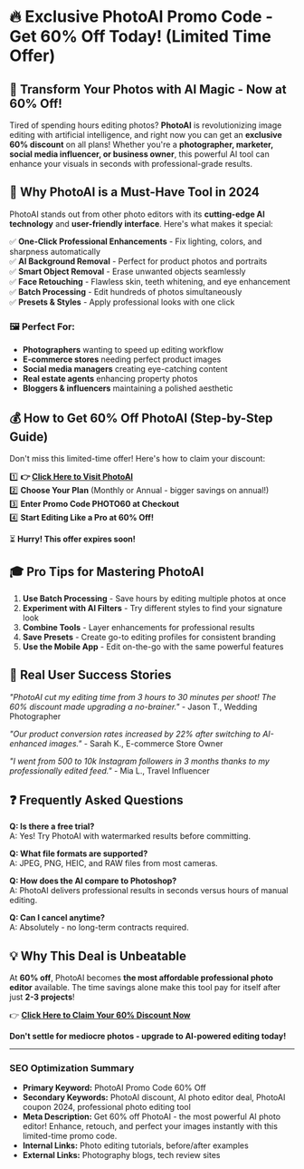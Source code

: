 # **🔥 Exclusive PhotoAI Promo Code - Get 60% Off Today! (Limited Time Offer)**

## **📸 Transform Your Photos with AI Magic - Now at 60% Off!**

Tired of spending hours editing photos? **PhotoAI** is revolutionizing image editing with artificial intelligence, and right now you can get an **exclusive 60% discount** on all plans! Whether you're a **photographer, marketer, social media influencer, or business owner**, this powerful AI tool can enhance your visuals in seconds with professional-grade results.

## **🌟 Why PhotoAI is a Must-Have Tool in 2024**

PhotoAI stands out from other photo editors with its **cutting-edge AI technology** and **user-friendly interface**. Here's what makes it special:

✅ **One-Click Professional Enhancements** - Fix lighting, colors, and sharpness automatically  
✅ **AI Background Removal** - Perfect for product photos and portraits  
✅ **Smart Object Removal** - Erase unwanted objects seamlessly  
✅ **Face Retouching** - Flawless skin, teeth whitening, and eye enhancement  
✅ **Batch Processing** - Edit hundreds of photos simultaneously  
✅ **Presets & Styles** - Apply professional looks with one click  

### **🖼️ Perfect For:**
- **Photographers** wanting to speed up editing workflow  
- **E-commerce stores** needing perfect product images  
- **Social media managers** creating eye-catching content  
- **Real estate agents** enhancing property photos  
- **Bloggers & influencers** maintaining a polished aesthetic  

## **💰 How to Get 60% Off PhotoAI (Step-by-Step Guide)**

Don't miss this limited-time offer! Here's how to claim your discount:

1️⃣ **👉 [Click Here to Visit PhotoAI](https://app.photoai.me/?via=mudasir)**  
2️⃣ **Choose Your Plan** (Monthly or Annual - bigger savings on annual!)  
3️⃣ **Enter Promo Code PHOTO60 at Checkout**  
4️⃣ **Start Editing Like a Pro at 60% Off!**  

⏳ **Hurry! This offer expires soon!**  

## **🎓 Pro Tips for Mastering PhotoAI**

1. **Use Batch Processing** - Save hours by editing multiple photos at once  
2. **Experiment with AI Filters** - Try different styles to find your signature look  
3. **Combine Tools** - Layer enhancements for professional results  
4. **Save Presets** - Create go-to editing profiles for consistent branding  
5. **Use the Mobile App** - Edit on-the-go with the same powerful features  

## **🌟 Real User Success Stories**

*"PhotoAI cut my editing time from 3 hours to 30 minutes per shoot! The 60% discount made upgrading a no-brainer."* - Jason T., Wedding Photographer  

*"Our product conversion rates increased by 22% after switching to AI-enhanced images."* - Sarah K., E-commerce Store Owner  

*"I went from 500 to 10k Instagram followers in 3 months thanks to my professionally edited feed."* - Mia L., Travel Influencer  

## **❓ Frequently Asked Questions**

**Q: Is there a free trial?**  
A: Yes! Try PhotoAI with watermarked results before committing.  

**Q: What file formats are supported?**  
A: JPEG, PNG, HEIC, and RAW files from most cameras.  

**Q: How does the AI compare to Photoshop?**  
A: PhotoAI delivers professional results in seconds versus hours of manual editing.  

**Q: Can I cancel anytime?**  
A: Absolutely - no long-term contracts required.  

## **💡 Why This Deal is Unbeatable**

At **60% off**, PhotoAI becomes **the most affordable professional photo editor** available. The time savings alone make this tool pay for itself after just **2-3 projects**!  

👉 **[Click Here to Claim Your 60% Discount Now](https://app.photoai.me/?via=mudasir)**  

**Don't settle for mediocre photos - upgrade to AI-powered editing today!**  

---

### **SEO Optimization Summary**  
- **Primary Keyword:** PhotoAI Promo Code 60% Off  
- **Secondary Keywords:** PhotoAI discount, AI photo editor deal, PhotoAI coupon 2024, professional photo editing tool  
- **Meta Description:** Get 60% off PhotoAI - the most powerful AI photo editor! Enhance, retouch, and perfect your images instantly with this limited-time promo code.  
- **Internal Links:** Photo editing tutorials, before/after examples  
- **External Links:** Photography blogs, tech review sites  
